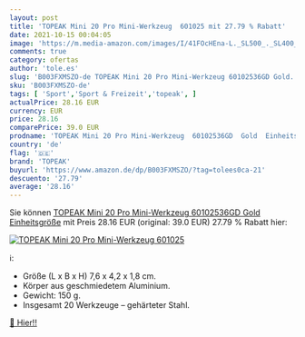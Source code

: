 ```yaml
---
layout: post
title: 'TOPEAK Mini 20 Pro Mini-Werkzeug  601025 mit 27.79 % Rabatt'
date: 2021-10-15 00:04:05
image: 'https://m.media-amazon.com/images/I/41FOcHEna-L._SL500_._SL400_.jpg'
comments: true
category: ofertas
author: 'tole.es'
slug: 'B003FXMSZO-de TOPEAK Mini 20 Pro Mini-Werkzeug 60102536GD Gold...'
sku: 'B003FXMSZO-de'
tags: [ 'Sport','Sport & Freizeit','topeak', ]
actualPrice: 28.16 EUR
currency: EUR
price: 28.16
comparePrice: 39.0 EUR
prodname: 'TOPEAK Mini 20 Pro Mini-Werkzeug  60102536GD  Gold  Einheitsgröße'
country: 'de'
flag: '🇩🇪'
brand: 'TOPEAK'
buyurl: 'https://www.amazon.de/dp/B003FXMSZO/?tag=tolees0ca-21'
descuento: '27.79'
average: '28.16'
---
```


Sie können [TOPEAK Mini 20 Pro Mini-Werkzeug  60102536GD  Gold  Einheitsgröße](https://www.amazon.de/dp/B003FXMSZO/?tag=tolees0ca-21) mit Preis 28.16 EUR (original: 39.0 EUR) 27.79 % Rabatt hier:

[![TOPEAK Mini 20 Pro Mini-Werkzeug  601025](https://m.media-amazon.com/images/I/41FOcHEna-L._SL500_._SL400_.jpg)](https://www.amazon.de/dp/B003FXMSZO/?tag=tolees0ca-21)

ℹ️:

- Größe (L x B x H) 7,6 x 4,2 x 1,8 cm.
- Körper aus geschmiedetem Aluminium.
- Gewicht: 150 g.
- Insgesamt 20 Werkzeuge – gehärteter Stahl.

[🛒 Hier!!](https://www.amazon.de/dp/B003FXMSZO/?tag=tolees0ca-21)
